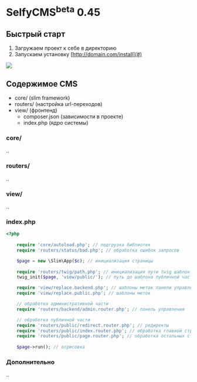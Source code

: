 SelfyCMS<sup>beta</sup> 0.45
=======

<!--SlimMVC is the easiest and flexible way to create your PHP application using a MVC pattern.
SlimMVC use the PHP microframework [Slim Framework](http://www.slimframework.com/) and use the best practices collected in the slim community.
-->

Быстрый старт
---------------
1. Загружаем проект к себе в директорию
2. Запускаем установку [http://domain.com/install](#)
<img src="https://habrastorage.org/files/681/09f/af3/68109faf322643f4b93a015bd17879cc.png"/>

Содержимое CMS
---------------
* core/ (slim framework)
* routers/ (настройка url-переходов)
* view/ (фронтенд)
	* composer.json (зависимости в проекте)
	* index.php (ядро системы)

### core/

..

### routers/

..

### view/

..

### index.php


```php
<?php
	
	require 'core/autoload.php'; // подгрузка библиотек
	require 'routers/status/bad.php'; // обработка ошибок запросов

	$page = new \Slim\App($c); // инициализация страницы
	
	require 'routers/twig/path.php'; // инициализация пути twig шаблон
	twig_init($page, 'view/public/'); // путь до шаблона публичной части

	require 'view/replace.backend.php'; // шаблоны меток панели управления
	require 'view/replace.public.php'; // шаблоны меток

	// обработка административной части
	require 'routers/backend/admin.router.php'; // панель управления	

	// обработка публичной части
	require 'routers/public/redirect.router.php'; // редиректы	
	require 'routers/public/index.router.php'; // обработка главной страницы
	require 'routers/public/page.router.php'; // обработка остальных страниц	
	
	$page->run(); // отрисовка
```

### Дополнительно

..